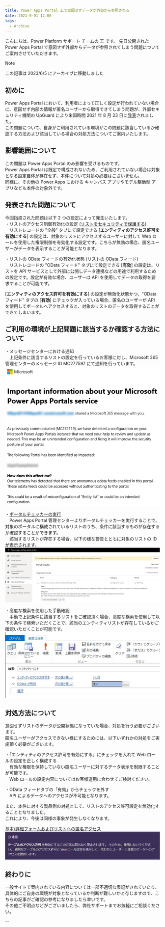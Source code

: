 ```yaml
---
title: Power Apps Portal 上で意図せずデータが外部から参照される
date: 2021-9-01 12:00
tags:
  - Archive
---
```


こんにちは。Power Platform サポート チームの 王 です。
先日公開された Power Apps Portal で意図せず外部からデータが参照されてしまう問題についてご案内させていただきます。

<!-- more -->
> [!Note]  
> この記事は 2023/6/5 にアーカイブに移動しました

## 初めに

Power Apps Portal において、利用者によって正しく設定が行われていない場合に、意図せず内部の情報が匿名ユーザーから取得できてしまう問題が、外部セキュリティ機関の UpGuard により米国時間 2021 年 8 月 23 日に[発表](https://www.upguard.com/breaches/power-apps)されました。  
この問題について、自身がご利用されている環境がこの問題に該当しているか確認する方法および該当している場合の対処方法についてご案内いたします。


## 影響範囲について

この問題は Power Apps Portal のみ影響を受けるものです。  
Power Apps Portal は既定で構成されないため、ご利用されていない場合は対象となる設定自体が存在せず、本件について対処の必要はございません。  
同様に、その他の Power Apps における キャンバス アプリやモデル駆動型 アプリなども本件の対象外です。


## 発表された問題について

今回指摘された問題は以下 2 つの設定によって発生いたします。  
・リストのアクセス制御有効化の設定 ([リストをセキュリティで保護する](https://learn.microsoft.com/ja-jp/power-apps/maker/portals/configure/entity-lists#securing-lsists))  
　リストレコードの "全般" タブにて設定できる [**エンティティのアクセス許可を有効にする**] の設定は、対象のリストにアクセスするユーザーに対して Web ロールを使用した権限制御を有効化する設定です。こちらが無効の場合、匿名ユーザーがデータを表示することが可能となります。  

・リストの OData フィードの有効化状態 ([リストの OData フィード](https://docs.microsoft.com/en-us/powerapps/maker/portals/configure/entity-lists#list-odata-feeds))  
　リストレコードの "OData フィード" タブにて設定できる [**有効**] の設定は、リストを API サービスとして外部に公開しデータ連携などの用途で利用するための設定です。設定が有効な場合、ユーザーは API を使用してデータの取得を要求することが可能です。  


[**エンティティのアクセス許可を有効にする**] の設定が無効化状態かつ、"OData フィード" タブの [**有効**] にチェックが入っている場合、匿名のユーザーが API を使用してポータルへアクセスすると、対象のリストのデータを取得することができてしまいます。


## ご利用の環境が上記問題に該当するか確認する方法について

・メッセージセンターにおける通知  
　上記条件に該当するリストの設定を行っているお客様に対し、Microsoft 365 管理センターのメッセージ ID MC277597 にて通知を行っています。  
![](./odata-risk-in-portal/MC277597.png)

・[ポータルチェッカーの実行](https://learn.microsoft.com/ja-jp/power-apps/maker/portals/admin/portal-checker)  
　Power Apps Portal 管理センターよりポータルチェッカーを実行することで、対象のポータルに構成されているリストのうち、条件に該当するものが存在するか確認することができます。  
　該当するリストが存在する場合、以下の様な警告とともに対象のリストの ID が表示されます。  
![](./odata-risk-in-portal/portalchecker.png)

・高度な検索を使用した手動確認  
　手動で上記条件に該当するリストをご確認頂く場合、高度な検索を使用して以下の条件で検索いただくことで、該当のエンティティリストが存在しているかご確認いただくことが可能です。  
![](./odata-risk-in-portal/advancedfind.png)


## 対処方法について

意図せずリストのデータが公開状態になっていた場合、対処を行う必要がございます。  
匿名ユーザーがアクセスできない様にするためには、以下いずれかの対処をご実施頂く必要がございます。  

・「エンティティのアクセス許可を有効にする」にチェックを入れて Web ロールの設定を正しく構成する  
　有効な権限を保持していない匿名ユーザーに対するデータ表示を制限することが可能です。  
　Web ロールの設定内容についてはお客様運用に合わせてご検討ください。  

・OData フィードタブの「有効」からチェックを外す  
　API によるデータへのアクセスが不可能となります。  

また、本件に対する製品側の対処として、リストのアクセス許可設定を無効化することとなりました。  
これにより、今後は同様の事象が発生しなくなります。  

[基本/詳細フォームおよびリストへの匿名アクセス](https://docs.microsoft.com/ja-jp/powerapps/maker/portals/admin/portal-checker-analysis#anonymous-access-to-basicadvanced-forms-and-lists)
![](./odata-risk-in-portal/deprication.png)

## 終わりに

一般サイトで案内されている内容については一部不適切な表記がされていたり、具体的にご自身の環境が対象となっているか判断が難しいかと存じますので、こちらの記事がご確認の参考になりましたら幸いです。  
その他ご不明点などがございましたら、弊社サポートまでお気軽にご相談ください。  


--
